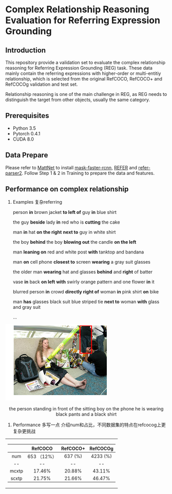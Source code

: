 # Complex Relationship Reasoning Evaluation for Referring Expression Grounding

## Introduction

This repository provide a validation set to evaluate the complex relationship reasoning for Referring Expression Grounding (REG) task. These data mainly contain the referring expressions with higher-order or multi-entitiy relationship, which is selected from the original RefCOCO, RefCOCO+ and RefCOCOg validation and test set. 
<!-- 先介绍REG，复杂场景下，难点在于关系挖掘，高阶关系更是难点更能体现REG的推理能力 -->
Relationship reasoning is one of the main challenge in REG, as REG needs to distinguish the target from other objects, usually the same category. 
<!-- 我们选择了一个多大的验证集来评估reg能力，一些例子在下面 -->


## Prerequisites

* Python 3.5
* Pytorch 0.4.1
* CUDA 8.0

## Data Prepare

   Please refer to [MattNet](https://github.com/lichengunc/MAttNet) to install [mask-faster-rcnn](https://github.com/lichengunc/mask-faster-rcnn), [REFER](https://github.com/lichengunc/refer) and [refer-parser2](https://github.com/lichengunc/refer-parser2).
   Follow Step 1 & 2 in Training to prepare the data and features.

## Performance on complex relationship
1) Examples 复杂referring
   
	person __in__ brown jacket __to left of__ guy __in__ blue shirt 

	the guy __beside__ lady __in__ red who is __cutting__ the cake 

	man __in__ hat __on the right__ __next to__ guy in white shirt 

	the boy __behind__ the boy __blowing out__ the candle __on the left__ 

	man __leaning on__ red and white post __with__ tanktop and bandana 

	man __on__ cell phone __closest to__ screen __wearing__ a gray suit glasses 

	the older man __wearing__ hat and glasses __behind__ and __right__ of batter 

	vase __in__ back __on left__ __with__ swirly orange pattern and one flower __in__ it 

	blurred person __in__ crowd __directly right of__ woman __in__ pink shirt __on__ bike 

	man __has__ glasses black suit blue striped tie __next to__ woman __with__ glass and gray suit 

	...	


![example1](./pics/207083_92165.png)
<center>the person standing in front of the sitting boy on the phone he is wearing black pants and a black shirt</center>


1) Performance
   多写一点 介绍num和占比，不同数据集的特点在refcocog上更复杂更挑战
<table>
<tr><td>

|  | RefCOCO | RefCOCO+ | RefCOCOg|
|:--:|:--:|:--:|:--:|
| num   |  653 （12\%）   | 637 (\%)    |  4233 (\%)   |
|--|--|--|--|
| mcxtp | 17.46\% | 20.88\% | 43.11\% |
| scxtp | 21.75\% | 21.66\% | 46.47\% |

</td></tr> 
</table>


